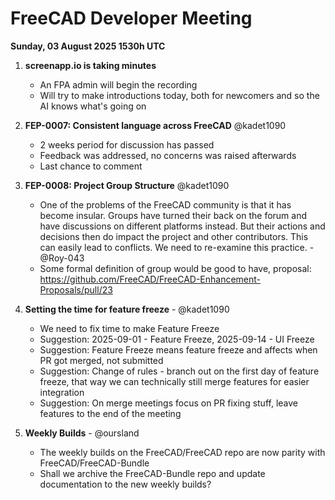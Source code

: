 # FreeCAD Developer Meeting

**Sunday, 03 August 2025 1530h UTC**

1. **screenapp.io is taking minutes**
   - An FPA admin will begin the recording
   - Will try to make introductions today, both for newcomers and so the AI knows what's going on

3. **FEP-0007: Consistent language across FreeCAD** @kadet1090
   - 2 weeks period for discussion has passed
   - Feedback was addressed, no concerns was raised afterwards
   - Last chance to comment

5. **FEP-0008: Project Group Structure** @kadet1090
   - One of the problems of the FreeCAD community is that it has become insular. Groups have turned their back on the forum 
     and have discussions on different platforms instead. But their actions and decisions then do impact the project and other 
     contributors. This can easily lead to conflicts. We need to re-examine this practice. - @Roy-043
   - Some formal definition of group would be good to have, proposal: https://github.com/FreeCAD/FreeCAD-Enhancement-Proposals/pull/23
  
6. **Setting the time for feature freeze** - @kadet1090
   - We need to fix time to make Feature Freeze
   - Suggestion: 2025-09-01 - Feature Freeze, 2025-09-14 - UI Freeze
   - Suggestion: Feature Freeze means feature freeze and affects when PR got merged, not submitted
   - Suggestion: Change of rules - branch out on the first day of feature freeze, that way we can technically still merge features for easier integration
   - Suggestion: On merge meetings focus on PR fixing stuff, leave features to the end of the meeting

6. **Weekly Builds** - @oursland
   - The weekly builds on the FreeCAD/FreeCAD repo are now parity with FreeCAD/FreeCAD-Bundle
   - Shall we archive the FreeCAD-Bundle repo and update documentation to the new weekly builds?
